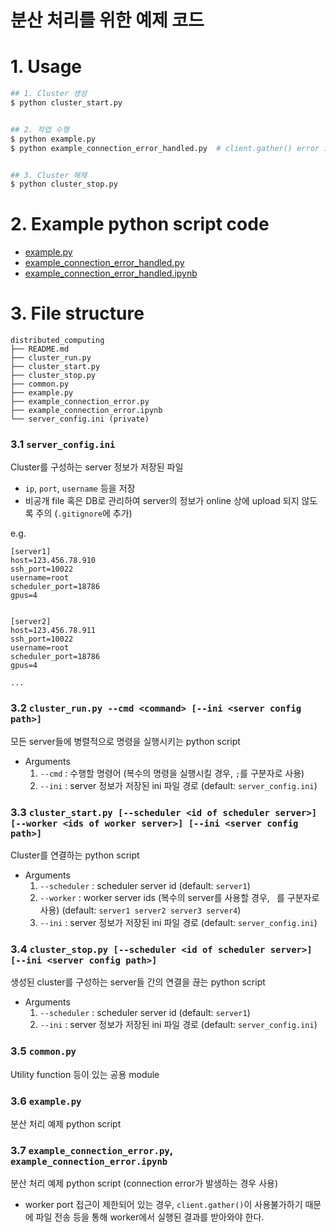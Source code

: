# 분산 처리를 위한 예제 코드

# 1. Usage
```bash
## 1. Cluster 생성
$ python cluster_start.py


## 2. 작업 수행
$ python example.py
$ python example_connection_error_handled.py  # client.gather() error is handled


## 3. Cluster 해제
$ python cluster_stop.py 
```

# 2. Example python script code
- [example.py](example.py)
- [example_connection_error_handled.py](example_connection_error_handled.py)
- [example_connection_error_handled.ipynb](example_connection_error_handled.ipynb)


# 3. File structure
```
distributed_computing
├── README.md
├── cluster_run.py
├── cluster_start.py
├── cluster_stop.py
├── common.py
├── example.py
├── example_connection_error.py
├── example_connection_error.ipynb
└── server_config.ini (private)
```

### 3.1 `server_config.ini`
Cluster를 구성하는 server 정보가 저장된 파일
- `ip`, `port`, `username` 등을 저장
- 비공개 file 혹은 DB로 관리하여 server의 정보가 online 상에 upload 되지 않도록 주의 (`.gitignore`에 추가)

e.g. 
```
[server1]
host=123.456.78.910
ssh_port=10022
username=root
scheduler_port=18786
gpus=4


[server2]
host=123.456.78.911
ssh_port=10022
username=root
scheduler_port=18786
gpus=4

...
```

### 3.2 `cluster_run.py --cmd <command> [--ini <server config path>]`
모든 server들에 병렬적으로 명령을 실행시키는 python script
- Arguments
    1. `--cmd` : 수행할 명령어 (복수의 명령을 실행시킬 경우, `;`를 구분자로 사용)
    2. `--ini` : server 정보가 저장된 ini 파일 경로 (default: `server_config.ini`)

### 3.3 `cluster_start.py [--scheduler <id of scheduler server>] [--worker <ids of worker server>] [--ini <server config path>]`
Cluster를 연결하는 python script
- Arguments
    1. `--scheduler` : scheduler server id (default: `server1`)
    2. `--worker` : worker server ids (복수의 server를 사용할 경우, ` `를 구분자로 사용) (default: `server1 server2 server3 server4`)
    3. `--ini` : server 정보가 저장된 ini 파일 경로 (default: `server_config.ini`)

### 3.4 `cluster_stop.py [--scheduler <id of scheduler server>] [--ini <server config path>]`
생성된 cluster를 구성하는 server들 간의 연결을 끊는 python script
- Arguments
    1. `--scheduler` : scheduler server id (default: `server1`)
    2. `--ini` : server 정보가 저장된 ini 파일 경로 (default: `server_config.ini`)

### 3.5 `common.py`
Utility function 등이 있는 공용 module

### 3.6 `example.py`
분산 처리 예제 python script

### 3.7 `example_connection_error.py`, `example_connection_error.ipynb`
분산 처리 예제 python script (connection error가 발생하는 경우 사용)
- worker port 접근이 제한되어 있는 경우, `client.gather()`이 사용불가하기 때문에 파일 전송 등을 통해 worker에서 실행된 결과를 받아와야 한다.
